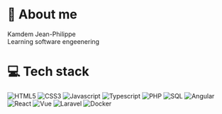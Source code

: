 # 💭 About me
Kamdem Jean-Philippe<br />Learning software engeenering

# 💻 Tech stack
![HTML5](https://img.shields.io/badge/HTML5-e54d26)
![CSS3](https://img.shields.io/badge/CSS3-254ee4)
![Javascript](https://img.shields.io/badge/Javascript-e9ca32)
![Typescript](https://img.shields.io/badge/Typescript-3077c5)
![PHP](https://img.shields.io/badge/PHP-787cb5)
![SQL](https://img.shields.io/badge/SQL-fff)
![Angular](https://img.shields.io/badge/Angular-a71c29)
![React](https://img.shields.io/badge/React-5fdcfb)
![Vue](https://img.shields.io/badge/Vue-64ab7f)
![Laravel](https://img.shields.io/badge/Laravel-e72313)
![Docker](https://img.shields.io/badge/Docker-039cfd)
![]()
